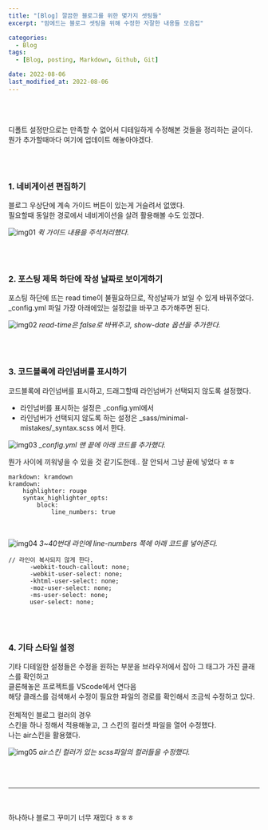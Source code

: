 ```yaml
---
title: "[Blog] 깔끔한 블로그를 위한 몇가지 셋팅들"
excerpt: "맘에드는 블로그 셋팅을 위해 수정한 자잘한 내용들 모음집"

categories:
  - Blog
tags:
  - [Blog, posting, Markdown, Github, Git]

date: 2022-08-06
last_modified_at: 2022-08-06
---
```


<br>
<br>

디폴트 설정만으로는 만족할 수 없어서 디테일하게 수정해본 것들을 정리하는 글이다.<br>
뭔가 추가할때마다 여기에 업데이트 해놓아야겠다.

<br>
<br>

### 1. 네비게이션 편집하기

블로그 우상단에 계속 가이드 버튼이 있는게 거슬려서 없앴다.<br>
필요할때 동일한 경로에서 네비게이션을 살려 활용해볼 수도 있겠다.

![img01](https://user-images.githubusercontent.com/81657811/183248031-93f90dc5-bb59-4ee4-b0ea-c22d19f6c33d.png)
_퀵 가이드 내용을 주석처리했다._

<br>
<br>

### 2. 포스팅 제목 하단에 작성 날짜로 보이게하기

포스팅 하단에 뜨는 read time이 불필요하므로, 작성날짜가 보일 수 있게 바꿔주었다. <br>
\_config.yml 파일 가장 아래에있는 설정값을 바꾸고 추가해주면 된다.

![img02](https://user-images.githubusercontent.com/81657811/183248193-7662754c-dcd2-4be6-b4f0-e7394ff8d397.png)
_read-time은 false로 바꿔주고, show-date 옵션을 추가한다._

<br>
<br>

### 3. 코드블록에 라인넘버를 표시하기

코드블록에 라인넘버를 표시하고, 드래그할때 라인넘버가 선택되지 않도록 설정했다.

- 라인넘버를 표시하는 설정은 \_config.yml에서
- 라인넘버가 선택되지 않도록 하는 설정은 \_sass/minimal-mistakes/\_syntax.scss 에서 한다.

![img03](https://user-images.githubusercontent.com/81657811/183248552-7e6ca3db-509c-4d05-98a5-3dc3bdc4c0ae.png)
_\_config.yml 맨 끝에 아래 코드를 추가했다._

뭔가 사이에 끼워넣을 수 있을 것 같기도한데.. 잘 안되서 그냥 끝에 넣었다 ㅎㅎ

```
markdown: kramdown
kramdown:
    highlighter: rouge
    syntax_highlighter_opts:
        block:
            line_numbers: true
```

<br>

![img04](https://user-images.githubusercontent.com/81657811/183248671-d6128296-901d-4a5b-9614-b686a3e48d8c.png)
_3~40번대 라인에 line-numbers 쪽에 아래 코드를 넣어준다._

```
// 라인이 복사되지 않게 한다.
      -webkit-touch-callout: none;
      -webkit-user-select: none;
      -khtml-user-select: none;
      -moz-user-select: none;
      -ms-user-select: none;
      user-select: none;
```

<br>
<br>

### 4. 기타 스타일 설정

기타 디테일한 설정들은 수정을 원하는 부분을 브라우저에서 잡아 그 태그가 가진 클래스를 확인하고 <br>
클론해놓은 프로젝트를 VScode에서 연다음 <br>
해당 클래스를 검색해서 수정이 필요한 파일의 경로를 확인해서 조금씩 수정하고 있다.
<br>
<br>
전체적인 블로그 컬러의 경우<br>
스킨을 하나 정해서 적용해놓고, 그 스킨의 컬러셋 파일을 열어 수정했다.<br>
나는 air스킨을 활용했다.

![img05](https://user-images.githubusercontent.com/81657811/183248809-ec82ae0e-e943-4082-baf5-a8cbd8388d66.png)
_air스킨 컬러가 있는 scss파일의 컬러들을 수정했다._

<br>
<br>
<hr/>
<br>
<br>
하나하나 블로그 꾸미기 너무 재밌다 ㅎㅎㅎ
